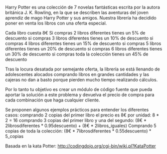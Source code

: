 
Harry Potter es una colección de 7 novelas fantásticas escrita por la autora británica J. K. Rowling, en la que se describen las aventuras del joven aprendiz de mago Harry Potter y sus amigos. Nuestra librería ha decidido poner en venta los libros con una oferta especial.

Cada libro cuesta 8€
Si compras 2 libros diferentes tienes un 5% de descuento
si compras 3 libros diferentes tienes un 10% de descuento
si compras 4 libros diferentes tienes un 15% de descuento
si compras 5 libros diferentes tienes un 20% de descuento
si compras 6 libros diferentes tienes un 30% de descuento
si compras toda la colección tienes un 45% de descuento

Tras la locura desatada por semejante oferta, la librería se está llenando de adolescentes alocados comprando libros en grandes cantidades y las cajeras no dan a basto porque pierden mucho tiempo realizando cálculos.

Por lo tanto tu objetivo es crear un módulo de código fuente que pueda aportar la solución a este problema y devuelva el precio de compra para cada combinación que haga cualquier cliente.

Se proponen algunos ejemplos prácticos para entender los diferentes casos:
comprando 2 copias del primer libro el precio es 8€ por unidad: 8 * 2 = 16
comprando 3 copias del primer libro y una del segundo: (8€ * 2librosdiferentes * 0.95descuento) + (8€ * 2libros_iguales)
Comprando 5 copias de toda la colección: (8€ * 7librosdiferentes * 0.55descuento) * 5_copias

Basada en la kata Potter: http://codingdojo.org/cgi-bin/wiki.pl?KataPotter